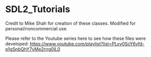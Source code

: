 # SDL2_Tutorials

Credit to Mike Shah for creation of these classes. Modified for personal/noncommercial use.

Please refer to the Youtube series here to see how these files were developed: https://www.youtube.com/playlist?list=PLvv0ScY6vfd-p1gSnbQhY7vMe2rng0IL0
